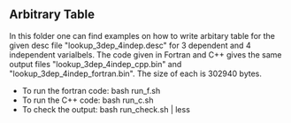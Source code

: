## Arbitrary Table 
In this folder one can find examples on how to write arbitary table for the given desc file "lookup_3dep_4indep.desc" for 3 dependent and 4 independent varialbels.
The code given in Fortran and C++ gives the same output files "lookup_3dep_4indep_cpp.bin" and "lookup_3dep_4indep_fortran.bin". The size of each is 302940 bytes.

* To run the fortran code: bash run_f.sh
* To run the C++ code: bash run_c.sh 
* To check the output: bash run_check.sh | less 

